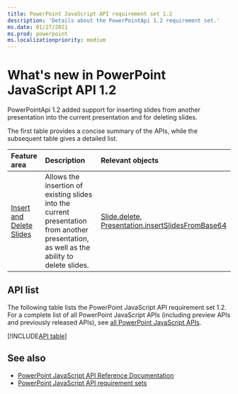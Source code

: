 ```yaml
---
title: PowerPoint JavaScript API requirement set 1.2
description: 'Details about the PowerPointApi 1.2 requirement set.'
ms.date: 01/27/2021
ms.prod: powerpoint
ms.localizationpriority: medium
---
```


# What's new in PowerPoint JavaScript API 1.2

PowerPointApi 1.2 added support for inserting slides from another presentation into the current presentation and for deleting slides.

The first table provides a concise summary of the APIs, while the subsequent table gives a detailed list.

| Feature area | Description | Relevant objects |
|:--- |:--- |:--- |
| [Insert and Delete Slides](/office/dev/add-ins/powerpoint/insert-slides-into-presentation.md) | Allows the insertion of existing slides into the current presentation from another presentation, as well as the ability to delete slides. | [Slide.delete](/javascript/api/powerpoint/powerpoint.slide#delete--), [Presentation.insertSlidesFromBase64](/javascript/api/powerpoint/powerpoint.presentation#powerpoint-powerpoint-presentation-insertslidesfrombase64-member(1))|

## API list

The following table lists the PowerPoint JavaScript API requirement set 1.2. For a complete list of all PowerPoint JavaScript APIs (including preview APIs and previously released APIs), see [all PowerPoint JavaScript APIs](/javascript/api/powerpoint?view=powerpoint-js-preview&preserve-view=true).

[!INCLUDE[API table](../includes/powerpoint-1-2.md)]

## See also

- [PowerPoint JavaScript API Reference Documentation](/javascript/api/powerpoint?view=powerpoint-js-1.2&preserve-view=true)
- [PowerPoint JavaScript API requirement sets](powerpoint-api-requirement-sets.md)
